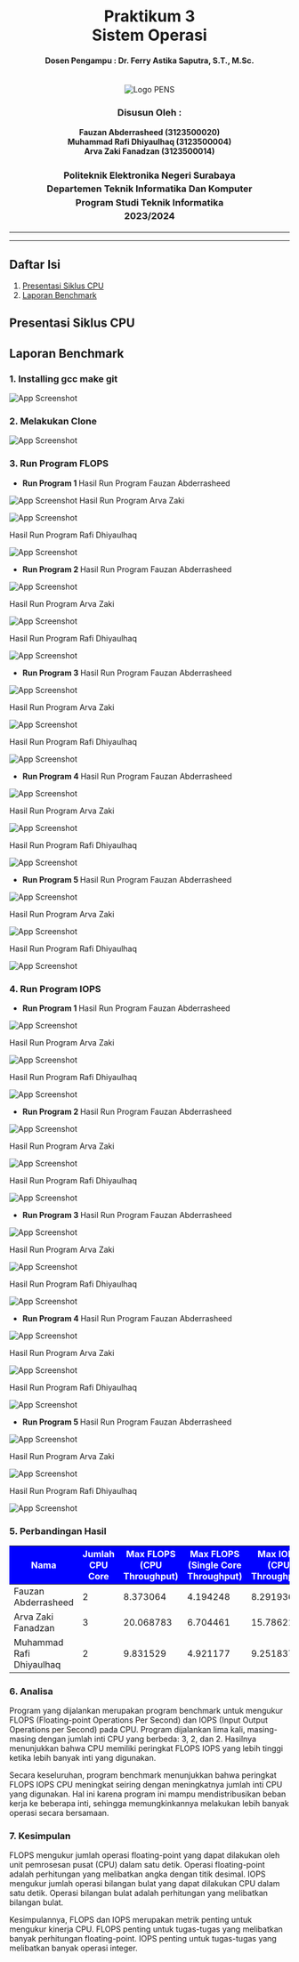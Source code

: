 <div align="center">
  <h1 style="text-align: center;font-weight: bold">Praktikum 3<br>Sistem Operasi</h1>
  <h4 style="text-align: center;">Dosen Pengampu : Dr. Ferry Astika Saputra, S.T., M.Sc.</h4>
</div>
<br />
<div align="center">
  <img src="https://upload.wikimedia.org/wikipedia/id/4/44/Logo_PENS.png" alt="Logo PENS">
  <h3 style="text-align: center;">Disusun Oleh : </h3>
  <p style="text-align: center;">
    <strong>Fauzan Abderrasheed (3123500020) </strong><br>
    <strong>Muhammad Rafi Dhiyaulhaq (3123500004) </strong><br>
    <strong>Arva Zaki Fanadzan (3123500014)</strong>
  </p>
<h3 style="text-align: center;line-height: 1.5">Politeknik Elektronika Negeri Surabaya<br>Departemen Teknik Informatika Dan Komputer<br>Program Studi Teknik Informatika<br>2023/2024</h3>
  <hr><hr>
</div>

## Daftar Isi
1. [Presentasi Siklus CPU](#presentasi-siklus-cpu)
2. [Laporan Benchmark](#laporan-benchmark)

## Presentasi Siklus CPU


## Laporan Benchmark
### 1. Installing gcc make git
![App Screenshot](img/instalasi.jpeg)
### 2. Melakukan Clone 
![App Screenshot](img/clone.jpeg)

### 3. Run Program FLOPS
- <strong> Run Program 1 </strong>
Hasil Run Program Fauzan Abderrasheed

![App Screenshot](img/flops-1.jpeg)
Hasil Run Program Arva Zaki

![App Screenshot](img/arva-flops-1.jpeg)

Hasil Run Program Rafi Dhiyaulhaq

![App Screenshot](img/dhiya-flops-1.jpeg)


- <strong> Run Program 2 </strong>
Hasil Run Program Fauzan Abderrasheed

![App Screenshot](img/flops-2.jpeg)

Hasil Run Program Arva Zaki

![App Screenshot](img/arva-flops-2.jpeg)

Hasil Run Program Rafi Dhiyaulhaq

![App Screenshot](img/dhiya-flops-2.jpeg)


- <strong> Run Program 3 </strong>
Hasil Run Program Fauzan Abderrasheed

![App Screenshot](img/flops-3.jpeg)

Hasil Run Program Arva Zaki

![App Screenshot](img/arva-flops-3.jpeg)

Hasil Run Program Rafi Dhiyaulhaq

![App Screenshot](img/dhiya-flops-3.jpeg)


- <strong> Run Program 4 </strong>
Hasil Run Program Fauzan Abderrasheed

![App Screenshot](img/flops-4.jpeg)

Hasil Run Program Arva Zaki

![App Screenshot](img/arva-flops-4.jpeg)

Hasil Run Program Rafi Dhiyaulhaq

![App Screenshot](img/dhiya-flops-4.jpeg)


- <strong> Run Program 5 </strong>
Hasil Run Program Fauzan Abderrasheed

![App Screenshot](img/flops-5.jpeg)

Hasil Run Program Arva Zaki

![App Screenshot](img/arva-flops-5.jpeg)

Hasil Run Program Rafi Dhiyaulhaq

![App Screenshot](img/dhiya-flops-5.jpeg)


### 4. Run Program IOPS
- <strong> Run Program 1 </strong>
Hasil Run Program Fauzan Abderrasheed

![App Screenshot](img/iops-1.jpeg)

Hasil Run Program Arva Zaki

![App Screenshot](img/arva-iops-1.jpeg)

Hasil Run Program Rafi Dhiyaulhaq

![App Screenshot](img/dhiya-iops-1.jpeg)


- <strong> Run Program 2 </strong>
Hasil Run Program Fauzan Abderrasheed

![App Screenshot](img/iops-2.jpeg)

Hasil Run Program Arva Zaki

![App Screenshot](img/arva-iops-2.jpeg)

Hasil Run Program Rafi Dhiyaulhaq

![App Screenshot](img/dhiya-iops-2.jpeg)


- <strong> Run Program 3 </strong>
Hasil Run Program Fauzan Abderrasheed

![App Screenshot](img/iops-3.jpeg)

Hasil Run Program Arva Zaki

![App Screenshot](img/arva-iops-3.jpeg)

Hasil Run Program Rafi Dhiyaulhaq

![App Screenshot](img/dhiya-iops-3.jpeg)


- <strong> Run Program 4 </strong>
Hasil Run Program Fauzan Abderrasheed

![App Screenshot](img/iops-4.jpeg)

Hasil Run Program Arva Zaki

![App Screenshot](img/arva-iops-4.jpeg)

Hasil Run Program Rafi Dhiyaulhaq

![App Screenshot](img/dhiya-iops-4.jpeg)


- <strong> Run Program 5 </strong>
Hasil Run Program Fauzan Abderrasheed

![App Screenshot](img/iops-5.jpeg)

Hasil Run Program Arva Zaki

![App Screenshot](img/arva-iops-5.jpeg)

Hasil Run Program Rafi Dhiyaulhaq

![App Screenshot](img/dhiya-iops-5.jpeg)


### 5. Perbandingan Hasil 
<table>
<thead>
<tr>
  <th style="background-color: blue; color: white">Nama</th>
  <th style="background-color: blue; color: white">Jumlah CPU Core</th>
  <th style="background-color: blue; color: white">Max FLOPS (CPU Throughput)</th>
  <th style="background-color: blue; color: white">Max FLOPS (Single Core Throughput)</th>
  <th style="background-color: blue; color: white">Max IOPS (CPU Throughput)</th>
  <th style="background-color: blue; color: white">Max IOPS (Single Core Throughput)</th>
<tr>
</thead>
<tbody>
  <tr>
  <td>Fauzan Abderrasheed</td>
  <td>2</td>
  <td>8.373064</td>
  <td>4.194248</td>
  <td>8.291936</td>
  <td>4.153408</td>
  </tr>
   <tr>
  <td>Arva Zaki Fanadzan</td>
  <td>3</td>
  <td>20.068783</td>
  <td>6.704461</td>
  <td>15.786218</td>
  <td>5.274650</td>
  </tr>
   <tr>
  <td>Muhammad Rafi Dhiyaulhaq</td>
  <td>2</td>
  <td>9.831529</td>
  <td>4.921177</td>
  <td>9.251837</td>
  <td>4.626244</td>
  </tr>
</tbody>
</table>

### 6. Analisa
Program yang dijalankan merupakan program benchmark untuk mengukur FLOPS (Floating-point Operations Per Second) dan IOPS (Input Output Operations per Second) pada CPU. Program dijalankan lima kali, masing-masing dengan jumlah inti CPU yang berbeda: 3, 2, dan 2. Hasilnya menunjukkan bahwa CPU memiliki peringkat FLOPS IOPS yang lebih tinggi ketika lebih banyak inti yang digunakan.

Secara keseluruhan, program benchmark menunjukkan bahwa peringkat FLOPS IOPS CPU meningkat seiring dengan meningkatnya jumlah inti CPU yang digunakan. Hal ini karena program ini mampu mendistribusikan beban kerja ke beberapa inti, sehingga memungkinkannya melakukan lebih banyak operasi secara bersamaan.

### 7. Kesimpulan 
FLOPS mengukur jumlah operasi floating-point yang dapat dilakukan oleh unit pemrosesan pusat (CPU) dalam satu detik. Operasi floating-point adalah perhitungan yang melibatkan angka dengan titik desimal.
IOPS mengukur jumlah operasi bilangan bulat yang dapat dilakukan CPU dalam satu detik. Operasi bilangan bulat adalah perhitungan yang melibatkan bilangan bulat.

Kesimpulannya, FLOPS dan IOPS merupakan metrik penting untuk mengukur kinerja CPU. FLOPS penting untuk tugas-tugas yang melibatkan banyak perhitungan floating-point. IOPS penting untuk tugas-tugas yang melibatkan banyak operasi integer.